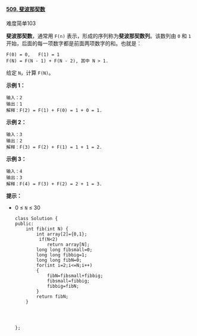 #### [509. 斐波那契数](https://leetcode-cn.com/problems/fibonacci-number/)

难度简单103

**斐波那契数**，通常用 `F(n)` 表示，形成的序列称为**斐波那契数列**。该数列由 `0` 和 `1` 开始，后面的每一项数字都是前面两项数字的和。也就是：

```
F(0) = 0,   F(1) = 1
F(N) = F(N - 1) + F(N - 2), 其中 N > 1.
```

给定 `N`，计算 `F(N)`。

 

**示例 1：**

```
输入：2
输出：1
解释：F(2) = F(1) + F(0) = 1 + 0 = 1.
```

**示例 2：**

```
输入：3
输出：2
解释：F(3) = F(2) + F(1) = 1 + 1 = 2.
```

**示例 3：**

```
输入：4
输出：3
解释：F(4) = F(3) + F(2) = 2 + 1 = 3.
```

 

**提示：**

- 0 ≤ `N` ≤ 30

  ```
  class Solution {
  public:
      int fib(int N) {
          int array[2]={0,1};
           if(N<2) 
              return array[N];
          long long fibsmall=0;
          long long fibbig=1;
          long long fibN=0;
          for(int i=2;i<=N;i++)
          {
              fibN=fibsmall+fibbig;           
              fibsmall=fibbig;
              fibbig=fibN;
          }
          return fibN;
      }
  
      
  
      
  };
  ```

  